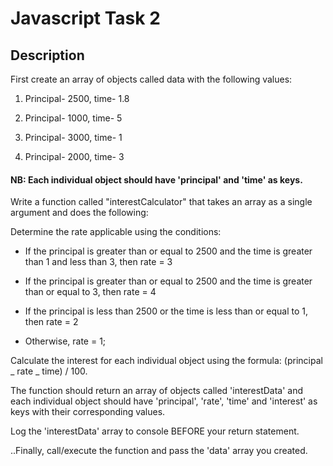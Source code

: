 # Javascript Task 2

## Description

First create an array of objects called data with the following values:

1. Principal- 2500, time- 1.8

2. Principal- 1000, time- 5

3. Principal- 3000, time- 1

4. Principal- 2000, time- 3

#### NB: Each individual object should have 'principal' and 'time' as keys.

Write a function called "interestCalculator" that takes an array as a single argument and does the following:

Determine the rate applicable using the conditions:

- If the principal is greater than or equal to 2500 and the time is greater than 1 and less than 3, then rate = 3

- If the principal is greater than or equal to 2500 and the time is greater than or equal to 3, then rate = 4

- If the principal is less than 2500 or the time is less than or equal to 1, then rate = 2

- Otherwise, rate = 1;

Calculate the interest for each individual object using the formula: (principal _ rate _ time) / 100.

The function should return an array of objects called 'interestData' and each individual object should have 'principal', 'rate', 'time' and 'interest' as keys with their corresponding values.

Log the 'interestData' array to console BEFORE your return statement.

..Finally, call/execute the function and pass the 'data' array you created.
